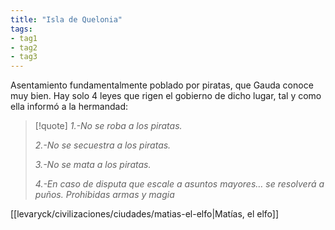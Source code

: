 ```yaml
---
title: "Isla de Quelonia"
tags: 
- tag1
- tag2
- tag3
---
```

Asentamiento fundamentalmente poblado por piratas, que Gauda conoce muy bien. Hay solo 4 leyes que rigen el gobierno de dicho lugar, tal y como ella informó a la hermandad:

> [!quote]
> _1.-No se roba a los piratas._
> 
> _2.-No se secuestra a los piratas._
> 
> _3.-No se mata a los piratas._
> 
> _4.-En caso de disputa que escale a asuntos mayores… se resolverá a puños. Prohibidas armas y magia_

[[levaryck/civilizaciones/ciudades/matias-el-elfo|Matías, el elfo]]